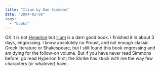 ```yaml
---
title: "Ilium by Dan Simmons"
date: "2004-02-09"
tags: 
  - "books"
---
```


OK it is not [Hyperion](http://www.amazon.com/exec/obidos/ASIN/0553283685/qid=1076390789/sr=2-1/ref=sr_2_1/102-8005787-9107304) but [Ilium](http://www.amazon.com/exec/obidos/tg/detail/-/0380978938/qid=1076390723//ref=sr_8_xs_ap_i1_xgl14/102-8005787-9107304?v=glance&s=books&n=507846 "Amazon.com: Books: Ilium") is a darn good book. I finished it in about 3 days, engrossing. I know absolutely no Proust, and not enough classic Greek literature or Shakespeare, but I still found this book engrossing and am dying for the follow-on volume. But if you have never read Simmons before, go read Hyperion first; the Shrike has stuck with me the way few characters (or whatever) have.
